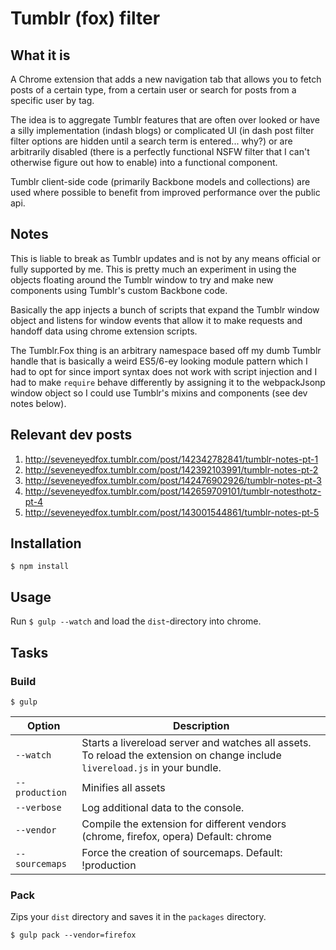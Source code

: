 # Tumblr (fox) filter

## What it is

A Chrome extension that adds a new navigation tab that allows you to fetch posts of a certain type, from a certain user or search for posts from a specific user by tag.

The idea is to aggregate Tumblr features that are often over looked or have a silly implementation (indash blogs) or complicated UI (in dash post filter filter options are hidden until a search term is entered... why?) or are arbitrarily disabled (there is a perfectly functional NSFW filter that I can't otherwise figure out how to enable) into a functional component.

Tumblr client-side code (primarily Backbone models and collections) are used where possible to benefit from improved performance over the public api.

## Notes

This is liable to break as Tumblr updates and is not by any means official or fully supported by me. This is pretty much an experiment in using the objects floating around the Tumblr window to try and make new components using Tumblr's custom Backbone code.

Basically the app injects a bunch of scripts that expand the Tumblr window object and listens for window events that allow it to make requests and handoff data using chrome extension scripts.

The Tumblr.Fox thing is an arbitrary namespace based off my dumb Tumblr handle that is basically a weird ES5/6-ey looking module pattern which I had to opt for since import syntax does not work with script injection and I had to make ```require``` behave differently by assigning it to the webpackJsonp window object so I could use Tumblr's mixins and components (see dev notes below).

## Relevant dev posts

1. http://seveneyedfox.tumblr.com/post/142342782841/tumblr-notes-pt-1
2. http://seveneyedfox.tumblr.com/post/142392103991/tumblr-notes-pt-2
3. http://seveneyedfox.tumblr.com/post/142476902926/tumblr-notes-pt-3
4. http://seveneyedfox.tumblr.com/post/142659709101/tumblr-notesthotz-pt-4
5. http://seveneyedfox.tumblr.com/post/143001544861/tumblr-notes-pt-5



## Installation

	$ npm install

## Usage

Run `$ gulp --watch` and load the `dist`-directory into chrome.

## Tasks

### Build

	$ gulp


| Option         | Description                                                                                                                                           |
|----------------|-------------------------------------------------------------------------------------------------------------------------------------------------------|
| `--watch`      | Starts a livereload server and watches all assets. <br>To reload the extension on change include `livereload.js` in your bundle.                      |
| `--production` | Minifies all assets                                                                                                                                   |
| `--verbose`    | Log additional data to the console.                                                                                                                   |
| `--vendor`     | Compile the extension for different vendors (chrome, firefox, opera)  Default: chrome                                                                 |
| `--sourcemaps` | Force the creation of sourcemaps. Default: !production                                                                                                |


### Pack

Zips your `dist` directory and saves it in the `packages` directory.

    $ gulp pack --vendor=firefox
